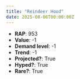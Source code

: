 ```yaml
---
title: "Reindeer Hood"
date: 2025-08-06T00:00:00Z
---
```

- **RAP**: 953
- **Value**: -1
- **Demand level**: -1
- **Trend**: -1
- **Projected?**: True
- **Hyped?**: True
- **Rare?**: True
